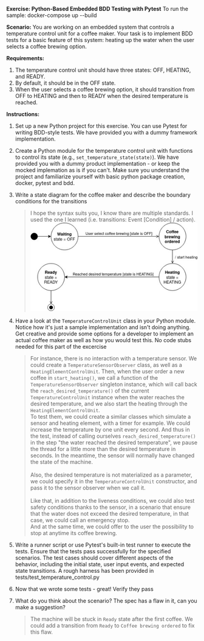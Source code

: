 **Exercise: Python-Based Embedded BDD Testing with Pytest**
To run the sample: docker-compose up --build

**Scenario:**
You are working on an embedded system that controls a temperature control unit for a coffee maker. Your task is to implement BDD tests for a basic feature of this system: heating up the water when the user selects a coffee brewing option.

**Requirements:**

1. The temperature control unit should have three states: OFF, HEATING, and READY.
2. By default, it should be in the OFF state.
3. When the user selects a coffee brewing option, it should transition from OFF to HEATING and then to READY when the desired temperature is reached.

**Instructions:**

1. Set up a new Python project for this exercise. You can use Pytest for writing BDD-style tests. We have provided you with a dummy framework implementation.

2. Create a Python module for the temperature control unit with functions to control its state (e.g., `set_temperature_state(state)`). We have provided you with a dummy product implementation - or keep the mocked implemation as is if you can't. Make sure you understand the project and familiarize yourself with basic python package creation, docker, pytest and bdd.

3. Write a state diagram for the coffee maker and describe the boundary conditions for the transitions
   
    > I hope the syntax suits you, I know thare are multiple standards. I used the one I learned (i.e. transitions: Event \[Condition\] / action). ![exercise_bdd.jpg](exercise_bdd.jpg)

4. Have a look at the `TemperatureControlUnit` class in your Python module. Notice how it's just a sample implementation and isn't doing anything. Get creative and provide some options for a developer to implement an actual coffee maker as well as how you would test this. No code stubs needed for this part of the excercise
    
    > For instance, there is no interaction with a temperature sensor. We could create a `TemperatureSensorObserver` class, as well as a `HeatingElementControlUnit`. Then, when the user order a new coffee in `start_heating()`, we call a function of the `TemperatureSensorObserver` singleton instance, which will call back the `reach_desired_temperature()` of the current `TemperatureControlUnit` instance when the water reaches the desired temperature, and we also start the heating through the `HeatingElementControlUnit`.\
    To test them, we could create a similar classes which simulate a sensor and heating element, with a timer for example. We could increase the temperature by one unit every second. And thus in the test, instead of calling ourselves `reach_desired_temperature()` in the step "the water reached the desired temperature", we pause the thread for a little more than the desired temperature in seconds. In the meantime, the sensor will normally have changed the state of the machine.\
    \
    Also, the desired temperature is not materialized as a parameter, we could specify it in the `TemperatureControlUnit` constructor, and pass it to the sensor observer when we call it.\
    \
    Like that, in addition to the liveness conditions, we could also test safety conditions thanks to the sensor, in a scenario that ensure that the water does not exceed the desired temperature, in that case, we could call an emergency stop.
    \
    And at the same time, we could offer to the user the possibility to stop at anytime its coffee brewing.


5. Write a runner script or use Pytest's built-in test runner to execute the tests. Ensure that the tests pass successfully for the specified scenarios. The test cases should cover different aspects of the behavior, including the initial state, user input events, and expected state transitions. A rough harness has been provided in tests/test_temperature_control.py

6. Now that we wrote some tests - great! Verify they pass

7. What do you think about the scenario? The spec has a flaw in it, can you make a suggestion?

    > The machine will be stuck in `Ready` state after the first coffee. We could add a transition from `Ready` to `Coffee brewing ordered` to fix this flaw.